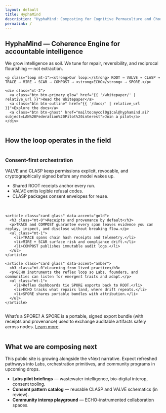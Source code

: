 ```yaml
---
layout: default
title: HyphaMind
description: "HyphaMind: Composting for Cognitive Permaculture and Choral Emergence."
permalink: /
---
```


<!-- ================= HERO ================= -->
<section class="hero blob" data-accent="gold">
  <div class="wrap container">
    <h1 class="mt-0">HyphaMind — Coherence Engine for accountable intelligence</h1>
    <p class="lead">We grow intelligence as soil. We tune for repair, reversibility, and reciprocal flourishing — not extraction.</p>

    <p class="loop mt-1"><strong>Our loop:</strong> ROOT → VALVE → CLASP → TRACE → MIRE → SCAR → COMPOST → <strong>ECHO</strong> → SPORE.</p>

    <div class="mt-2">
      <a class="btn btn-primary glow" href="{{ '/whitepaper/' | relative_url }}">Read the Whitepaper</a>
      <a class="btn btn-outline" href="{{ '/docs/' | relative_url }}">Explore the docs</a>
      <a class="btn btn-ghost" href="mailto:mycol0g1cal@hyphamind.ai?subject=LAN%20Federation%20Pilot%20interest">Join a pilot</a>
    </div>
  </div>
</section>

<div class="section-break"><img src="{{ '/assets/icons/line_mycelial.svg' | relative_url }}" alt="" aria-hidden="true" loading="lazy" decoding="async" /></div>

<!-- ================= LOOP PILLARS ================= -->
<section class="container">
  <h2 class="mt-0">How the loop operates in the field</h2>
  <div class="mt-2" style="display:grid;grid-template-columns:repeat(auto-fit,minmax(260px,1fr));gap:1.25rem;">
    <article class="card glass" data-accent="teal">
      <h3 class="mt-0">Consent-first orchestration</h3>
      <p>VALVE and CLASP keep permissions explicit, revocable, and cryptographically signed before any model wakes up.</p>
      <ul class="mt-1">
        <li>Shared ROOT receipts anchor every run.</li>
        <li>VALVE emits legible refusal codes.</li>
        <li>CLASP packages consent envelopes for reuse.</li>
      </ul>
    </article>

    <article class="card glass" data-accent="gold">
      <h3 class="mt-0">Receipts and provenance by default</h3>
      <p>TRACE and COMPOST guarantee every span leaves evidence you can replay, inspect, and disclose without breaking flow.</p>
      <ul class="mt-1">
        <li>TRACE spans chain hash receipts and telemetry.</li>
        <li>MIRE + SCAR surface risk and compliance drift.</li>
        <li>COMPOST publishes immutable audit logs.</li>
      </ul>
    </article>

    <article class="card glass" data-accent="amber">
      <h3 class="mt-0">Learning from lived practice</h3>
      <p>ECHO instruments the reflex loop so Labs, founders, and communities can listen for emergent traits and adapt.</p>
      <ul class="mt-1">
        <li>Reflex dashboards tie SPORE exports back to ROOT.</li>
        <li>ECHO tracks what repairs land, where drift repeats.</li>
        <li>SPORE shares portable bundles with attribution.</li>
      </ul>
    </article>
  </div>
</section>

<section class="container">
  <p class="mt-2 small">What’s a SPORE? A SPORE is a portable, signed export bundle (with receipts and provenance) used to exchange auditable artifacts safely across nodes. <a href="{{ '/whitepaper/' | relative_url }}#spore">Learn more</a>.</p>
</section>

<div class="section-break"><img src="{{ '/assets/icons/linehexageom.svg' | relative_url }}" alt="" aria-hidden="true" loading="lazy" decoding="async" /></div>

<!-- ================= ROADMAP ================= -->
<section class="container">
  <h2 class="mt-0">What we are composing next</h2>
  <p class="mt-1">This public site is growing alongside the vNext narrative. Expect refreshed pathways into Labs, orchestration primitives, and community programs in upcoming drops.</p>
  <ul class="mt-2">
    <li><strong>Labs pilot briefings</strong> — wastewater intelligence, bio-digital interop, consent tooling.</li>
    <li><strong>Consent pattern catalog</strong> — reusable CLASP and VALVE schematics (in review).</li>
    <li><strong>Community interop playground</strong> — ECHO-instrumented collaboration spaces.</li>
  </ul>
</section>
